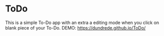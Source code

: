 # ToDo
This is a simple To-Do app with an extra a editing mode when you click on blank piece of your To-Do.
DEMO: https://dundrede.github.io/ToDo/
 
